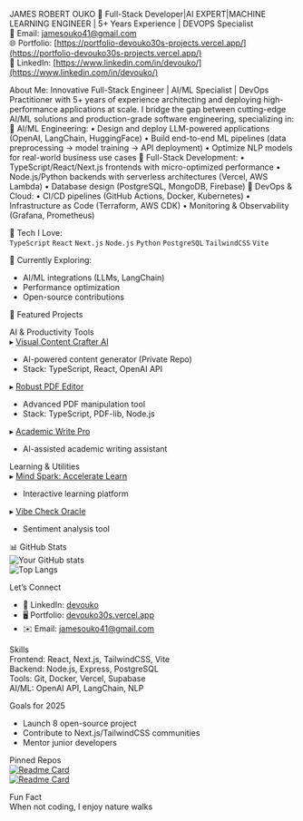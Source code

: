 
JAMES ROBERT OUKO
📍 Full-Stack Developer|AI EXPERT|MACHINE LEARNING ENGINEER | 5+ Years Experience | DEVOPS Specialist  
📧 Email: [jamesouko41@gmail.com](mailto:jamesouko41@gmail.com)  
🌐 Portfolio: [https://portfolio-devouko30s-projects.vercel.app/](https://portfolio-devouko30s-projects.vercel.app/)  
🔗 LinkedIn: [https://www.linkedin.com/in/devouko/](https://www.linkedin.com/in/devouko/)  


About Me:
Innovative Full-Stack Engineer | AI/ML Specialist | DevOps Practitioner with 5+ years of experience architecting and deploying high-performance applications at scale. I bridge the gap between cutting-edge AI/ML solutions and production-grade software engineering, specializing in:
🔹 AI/ML Engineering:
•	Design and deploy LLM-powered applications (OpenAI, LangChain, HuggingFace)
•	Build end-to-end ML pipelines (data preprocessing → model training → API deployment)
•	Optimize NLP models for real-world business use cases
🔹 Full-Stack Development:
•	TypeScript/React/Next.js frontends with micro-optimized performance
•	Node.js/Python backends with serverless architectures (Vercel, AWS Lambda)
•	Database design (PostgreSQL, MongoDB, Firebase)
🔹 DevOps & Cloud:
•	CI/CD pipelines (GitHub Actions, Docker, Kubernetes)
•	Infrastructure as Code (Terraform, AWS CDK)
•	Monitoring & Observability (Grafana, Prometheus)


🔹 Tech I Love:  
`TypeScript` `React` `Next.js` `Node.js` `Python` `PostgreSQL` `TailwindCSS` `Vite`  

🔹 Currently Exploring:  
- AI/ML integrations (LLMs, LangChain)  
- Performance optimization  
- Open-source contributions  



 🚀 Featured Projects  

 AI & Productivity Tools  
▸ [Visual Content Crafter AI](https://github.com/devouko30s/visual-content-crafter-ai)  
   - AI-powered content generator (Private Repo)  
   - Stack: TypeScript, React, OpenAI API  

▸ [Robust PDF Editor](https://github.com/devouko30s/robust-pdf-editor)  
   - Advanced PDF manipulation tool  
   - Stack: TypeScript, PDF-lib, Node.js  

▸ [Academic Write Pro](https://github.com/devouko30s/academic-write-pro)  
   - AI-assisted academic writing assistant  

 Learning & Utilities  
▸ [Mind Spark: Accelerate Learn](https://github.com/devouko30s/mind-spark-accelerate-learn)  
   - Interactive learning platform  

▸ [Vibe Check Oracle](https://github.com/devouko30s/vibe-check-oracle-insights)  
   - Sentiment analysis tool  



 📊 GitHub Stats  
![Your GitHub stats](https://github-readme-stats.vercel.app/api?username=devouko30s&show_icons=true&theme=radical&hide_border=true)  
![Top Langs](https://github-readme-stats.vercel.app/api/top-langs/?username=devouko30s&layout=compact&theme=radical)  



 Let’s Connect  
- 💼 LinkedIn: [devouko](https://www.linkedin.com/in/devouko/)  
- 🖥 Portfolio: [devouko30s.vercel.app](https://portfolio-devouko30s-projects.vercel.app/)  
- ✉️ Email: [jamesouko41@gmail.com](mailto:jamesouko41@gmail.com)  



Skills  
Frontend: React, Next.js, TailwindCSS, Vite  
Backend: Node.js, Express, PostgreSQL  
Tools: Git, Docker, Vercel, Supabase  
AI/ML: OpenAI API, LangChain, NLP  



  Goals for 2025  
- Launch 8 open-source project  
- Contribute to Next.js/TailwindCSS communities  
- Mentor junior developers  



 Pinned Repos  
[![Readme Card](https://github-readme-stats.vercel.app/api/pin/?username=devouko30s&repo=visual-content-crafter-ai)](https://github.com/devouko30s/visual-content-crafter-ai)  
[![Readme Card](https://github-readme-stats.vercel.app/api/pin/?username=devouko30s&repo=robust-pdf-editor)](https://github.com/devouko30s/robust-pdf-editor)  



 Fun Fact  
When not coding, I enjoy nature walks





